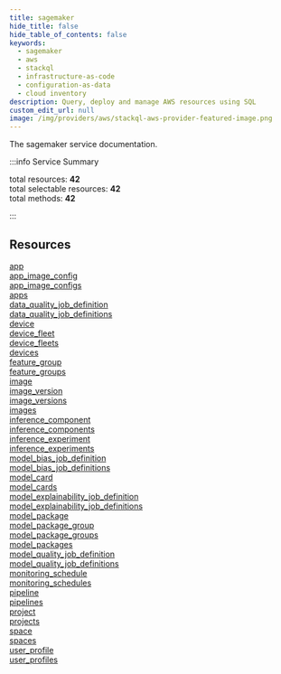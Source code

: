 ```yaml
---
title: sagemaker
hide_title: false
hide_table_of_contents: false
keywords:
  - sagemaker
  - aws
  - stackql
  - infrastructure-as-code
  - configuration-as-data
  - cloud inventory
description: Query, deploy and manage AWS resources using SQL
custom_edit_url: null
image: /img/providers/aws/stackql-aws-provider-featured-image.png
---
```


The sagemaker service documentation.

:::info Service Summary

<div class="row">
<div class="providerDocColumn">
<span>total resources:&nbsp;<b>42</b></span><br />
<span>total selectable resources:&nbsp;<b>42</b></span><br />
<span>total methods:&nbsp;<b>42</b></span><br />
</div>
</div>

:::

## Resources
<div class="row">
<div class="providerDocColumn">
<a href="/providers/aws/sagemaker/app/">app</a><br />
<a href="/providers/aws/sagemaker/app_image_config/">app_image_config</a><br />
<a href="/providers/aws/sagemaker/app_image_configs/">app_image_configs</a><br />
<a href="/providers/aws/sagemaker/apps/">apps</a><br />
<a href="/providers/aws/sagemaker/data_quality_job_definition/">data_quality_job_definition</a><br />
<a href="/providers/aws/sagemaker/data_quality_job_definitions/">data_quality_job_definitions</a><br />
<a href="/providers/aws/sagemaker/device/">device</a><br />
<a href="/providers/aws/sagemaker/device_fleet/">device_fleet</a><br />
<a href="/providers/aws/sagemaker/device_fleets/">device_fleets</a><br />
<a href="/providers/aws/sagemaker/devices/">devices</a><br />
<a href="/providers/aws/sagemaker/feature_group/">feature_group</a><br />
<a href="/providers/aws/sagemaker/feature_groups/">feature_groups</a><br />
<a href="/providers/aws/sagemaker/image/">image</a><br />
<a href="/providers/aws/sagemaker/image_version/">image_version</a><br />
<a href="/providers/aws/sagemaker/image_versions/">image_versions</a><br />
<a href="/providers/aws/sagemaker/images/">images</a><br />
<a href="/providers/aws/sagemaker/inference_component/">inference_component</a><br />
<a href="/providers/aws/sagemaker/inference_components/">inference_components</a><br />
<a href="/providers/aws/sagemaker/inference_experiment/">inference_experiment</a><br />
<a href="/providers/aws/sagemaker/inference_experiments/">inference_experiments</a><br />
<a href="/providers/aws/sagemaker/model_bias_job_definition/">model_bias_job_definition</a>
</div>
<div class="providerDocColumn">
<a href="/providers/aws/sagemaker/model_bias_job_definitions/">model_bias_job_definitions</a><br />
<a href="/providers/aws/sagemaker/model_card/">model_card</a><br />
<a href="/providers/aws/sagemaker/model_cards/">model_cards</a><br />
<a href="/providers/aws/sagemaker/model_explainability_job_definition/">model_explainability_job_definition</a><br />
<a href="/providers/aws/sagemaker/model_explainability_job_definitions/">model_explainability_job_definitions</a><br />
<a href="/providers/aws/sagemaker/model_package/">model_package</a><br />
<a href="/providers/aws/sagemaker/model_package_group/">model_package_group</a><br />
<a href="/providers/aws/sagemaker/model_package_groups/">model_package_groups</a><br />
<a href="/providers/aws/sagemaker/model_packages/">model_packages</a><br />
<a href="/providers/aws/sagemaker/model_quality_job_definition/">model_quality_job_definition</a><br />
<a href="/providers/aws/sagemaker/model_quality_job_definitions/">model_quality_job_definitions</a><br />
<a href="/providers/aws/sagemaker/monitoring_schedule/">monitoring_schedule</a><br />
<a href="/providers/aws/sagemaker/monitoring_schedules/">monitoring_schedules</a><br />
<a href="/providers/aws/sagemaker/pipeline/">pipeline</a><br />
<a href="/providers/aws/sagemaker/pipelines/">pipelines</a><br />
<a href="/providers/aws/sagemaker/project/">project</a><br />
<a href="/providers/aws/sagemaker/projects/">projects</a><br />
<a href="/providers/aws/sagemaker/space/">space</a><br />
<a href="/providers/aws/sagemaker/spaces/">spaces</a><br />
<a href="/providers/aws/sagemaker/user_profile/">user_profile</a><br />
<a href="/providers/aws/sagemaker/user_profiles/">user_profiles</a>
</div>
</div>